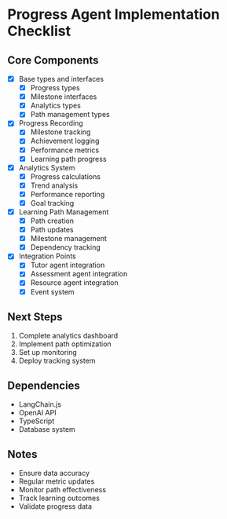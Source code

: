 # Progress Agent Implementation Checklist

## Core Components
- [x] Base types and interfaces
  - [x] Progress types
  - [x] Milestone interfaces
  - [x] Analytics types
  - [x] Path management types

- [x] Progress Recording
  - [x] Milestone tracking
  - [x] Achievement logging
  - [x] Performance metrics
  - [x] Learning path progress

- [x] Analytics System
  - [x] Progress calculations
  - [x] Trend analysis
  - [x] Performance reporting
  - [x] Goal tracking

- [x] Learning Path Management
  - [x] Path creation
  - [x] Path updates
  - [x] Milestone management
  - [x] Dependency tracking

- [x] Integration Points
  - [x] Tutor agent integration
  - [x] Assessment agent integration
  - [x] Resource agent integration
  - [x] Event system

## Next Steps
1. Complete analytics dashboard
2. Implement path optimization
3. Set up monitoring
4. Deploy tracking system

## Dependencies
- LangChain.js
- OpenAI API
- TypeScript
- Database system

## Notes
- Ensure data accuracy
- Regular metric updates
- Monitor path effectiveness
- Track learning outcomes
- Validate progress data 